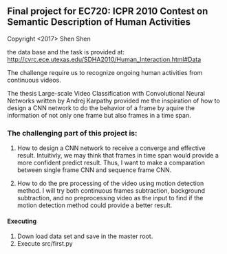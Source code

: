 ## Final project for EC720: ICPR 2010 Contest on Semantic Description of Human Activities

Copyright <2017> Shen Shen

the data base and the task is provided at:
http://cvrc.ece.utexas.edu/SDHA2010/Human_Interaction.html#Data

The challenge require us to recognize ongoing human activities from continuous videos.

The thesis Large-scale Video Classification with Convolutional Neural Networks written by Andrej Karpathy provided me the inspiration of how to design a CNN network to do the behavior of a frame by aquire the information of not only one frame but also frames in a time span.

### The challenging part of this project is:

1. How to design a CNN network to receive a converge and effective result. Intuitivly, we may think that frames in time span would provide a more confident predict result. Thus, I want to make a comparation between single frame CNN and sequence frame CNN.

2. How to do the pre processing of the video using motion detection method. I will try both continuous frames subtraction, background subtraction, and no preprocessing video as the input to find if the motion detection method could provide a better result.

#### Executing
1. Down load data set and save in the master root.
2. Execute src/first.py
